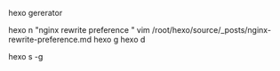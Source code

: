 hexo gererator

hexo n "nginx rewrite preference " 
vim /root/hexo/source/_posts/nginx-rewrite-preference.md 
hexo g
hexo d

hexo s -g 